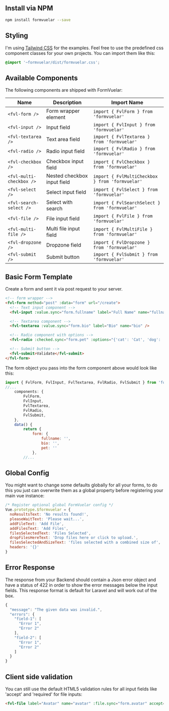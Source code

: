 ## Install via NPM

```bash
npm install formvuelar --save
```

## Styling

I'm using <a href="https://tailwind.com">Tailwind CSS</a> for the examples.
Feel free to use the predefined css component classes for your own projects.
You can import them like this:

```css
@import '~formvuelar/dist/formvuelar.css';
```

<h2>Available Components</h2>

<p>
The following components are shipped with FormVuelar:
</p>

| Name                     | Description                 | Import Name                                     |
| ------------------------ | --------------------------- | ----------------------------------------------- |
| `<fvl-form />`           | Form wrapper element        | `import { FvlForm } from 'formvuelar'`          |
| `<fvl-input />`          | Input field                 | `import { FvlInput } from 'formvuelar'`         |
| `<fvl-textarea />`       | Text area field             | `import { FvlTextarea } from 'formvuelar'`      |
| `<fvl-radio />`          | Radio input field           | `import { FvlRadio } from 'formvuelar'`         |
| `<fvl-checkbox />`       | Checkbox input field        | `import { FvlCheckbox } from 'formvuelar'`      |
| `<fvl-multi-checkbox />` | Nested checkbox input field | `import { FvlMultiCheckbox } from 'formvuelar'` |
| `<fvl-select />`         | Select input field          | `import { FvlSelect } from 'formvuelar'`        |
| `<fvl-search-select />`  | Select with search          | `import { FvlSearchSelect } from 'formvuelar'`  |
| `<fvl-file />`           | File input field            | `import { FvlFile } from 'formvuelar'`          |
| `<fvl-multi-file />`     | Multi file input field      | `import { FvlMultiFile } from 'formvuelar'`     |
| `<fvl-dropzone />`       | Dropzone field              | `import { FvlDropzone } from 'formvuelar'`      |
| `<fvl-submit />`         | Submit button               | `import { FvlSubmit } from 'formvuelar'`        |

<h2>Basic Form Template</h2>
<p>
Create a form and sent it via post request to your server.
</p>

```html
<!-- form wrapper -->
<fvl-form method="post" :data="form" url="/create">
  <!-- Text input component -->
  <fvl-input :value.sync="form.fullname" label="Full Name" name="fullname" />

  <!-- Textarea component -->
  <fvl-textarea :value.sync="form.bio" label="Bio" name="bio" />

  <!-- Radio component with options -->
  <fvl-radio :checked.sync="form.pet" :options="{'cat': 'Cat', 'dog': 'Dog'}" label="Favorite pet" name="pet" />

  <!-- Submit button -->
  <fvl-submit>Validate</fvl-submit>
</fvl-form>
```

<p>
The form object you pass into the form component above would look like this:
</p>

```javascript
import { FvlForm, FvlInput, FvlTextarea, FvlRadio, FvlSubmit } from 'formvuelar'
//...
    components: {
        FvlForm,
        FvlInput,
        FvlTextarea,
        FvlRadio,
        FvlSubmit,
    },
    data() {
        return {
            form: {
                fullname: '',
                bio: '',
                pet: ''
            },
        //...
```

<h2>Global Config</h2>

<p>You might want to change some defaults globally for all your forms, to do this you just can overwrite them as a global property before registering your main vue instance:</p>

```javascript
/* Register optional global FormVuelar config */
Vue.prototype.$formvuelar = {
  noResultsText: 'No results found!',
  pleaseWaitText: 'Please wait...',
  addFileText: 'Add File',
  addFilesText: 'Add Files',
  filesSelectedText: 'Files Selected',
  dropFilesHereText: 'Drop files here or click to upload.',
  filesSelectedAndSizeText: 'files selected with a combined size of',
  headers: '{}'
}
```

<h2>Error Response</h2>

<p>
The response from your Backend should contain a Json error object and have a status of 422 in order to show the error messages below the input fields. This response format is default for Laravel and will work out of the box.
</p>

```javascript
{
  "message": "The given data was invalid.",
  "errors": {
    "field-1": [
      "Error 1",
      "Error 2"
    ],
    "field-2": [
      "Error 1",
      "Error 2"
    ]
  }
}
```

<h2>Client side validation</h2>
<p>
You can still use the default HTML5 validation rules for all input fields like 'accept' and 'required' for file inputs:
</p>

```html
<fvl-file label="Avatar" name="avatar" :file.sync="form.avatar" accept="image/*" required />
```

